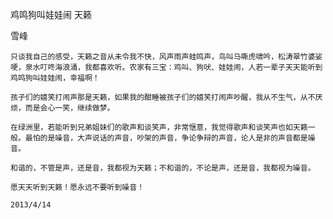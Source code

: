 鸡鸣狗叫娃娃闹 天籁

雪峰


    只谈我自己的感受，天籁之音从未令我不快，风声雨声蛙鸣声，鸟叫马嘶虎啸吟，松涛翠竹婆娑哽，泉水叮咚海浪涌，我都喜欢听。农家有三宝：鸡叫、狗吠、娃娃闹，人若一辈子天天能听到鸡鸣狗叫娃娃闹，幸福啊！

    孩子们的嬉笑打闹声那是天籁，如果我的酣睡被孩子们的嬉笑打闹声吵醒，我从不生气，从不厌烦，而是会心一笑，继续做梦。

    在绿洲里，若能听到兄弟姐妹们的歌声和谈笑声，非常惬意，我觉得歌声和谈笑声也如天籁一般。最怕的是噪音，大声说话的声音，吵架的声音，争论争辩的声音，论人是非的声音都是噪音。

    和谐的，不管是声，还是音，我都视为天籁；不和谐的，不论是声，还是音，我都视为噪音。

    愿天天听到天籁！愿永远不要听到噪音！

    2013/4/14




